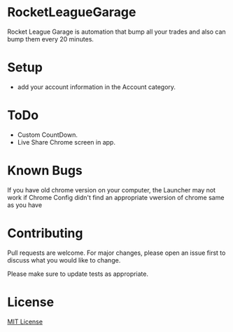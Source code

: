 # RocketLeagueGarage
Rocket League Garage is automation that bump all your trades and also can bump them every 20 minutes.

# Setup
- add your account information in the Account category.

# ToDo
- Custom CountDown.
- Live Share Chrome screen in app.

# Known Bugs
If you have old chrome version on your computer, the Launcher may not work if Chrome Config didn't find an appropriate vwersion of chrome same as you have

# Contributing
Pull requests are welcome. For major changes, please open an issue first to discuss what you would like to change.

Please make sure to update tests as appropriate.

# License
[MIT License](https://github.com/YoussofKhawaja/RocketLeagueGarage/blob/main/LICENSE)

